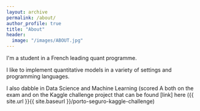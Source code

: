 ```yaml
---
layout: archive
permalink: /about/
author_profile: true
title: "About"
header:
  image: "/images/ABOUT.jpg"
---
```

I'm a student in a French leading quant programme.

I like to implement quantitative models in a variety of settings and programming languages.

I also dabble in Data Science and Machine Learning (scored A both on the exam and on the Kaggle challenge project that can be found [link] here ({{ site.url }}{{ site.baseurl }}/porto-seguro-kaggle-challenge)
